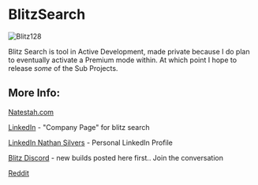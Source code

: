 # BlitzSearch

![Blitz128](https://github.com/Natestah/BlitzSearch/assets/11800697/dcd68d7f-da5c-4dae-bf8e-02b88e37cfa9)

Blitz Search is tool in Active Development, made private because I do plan to eventually activate a Premium mode within.  At which point I hope to release *some* of the Sub Projects.

## More Info:

[Natestah.com](https://natestah.com/)

[LinkedIn](https://www.linkedin.com/company/blitz-search/) - "Company Page" for blitz search

[LinkedIn Nathan Silvers](www.linkedin.com/in/nathan-silvers-a17308a8) - Personal LinkedIn Profile

[Blitz Discord](https://discord.com/invite/UYPwQY9ngm) - new builds posted here first.. Join the conversation

[Reddit](https://www.reddit.com/r/BlitzSearch/)
